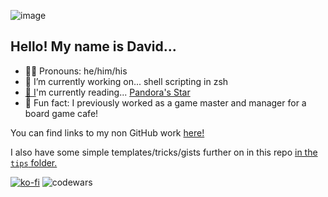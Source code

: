 ![image](https://i.imgur.com/zobZxld.jpg)

## Hello! My name is David...

- 🙋‍♂️ Pronouns: he/him/his
- 🔭 I’m currently working on... shell scripting in zsh
- [📖 I](https://www.goodreads.com/user/show/91776686-david-vogel)'m currently reading... [Pandora's Star](https://openlibrary.org/books/OL3693588M/Pandora's_star)
- 🎲 Fun fact: I previously worked as a game master and manager for a board game cafe!

You can find links to my non GitHub work [here!](https://github.com/davidvdev/davidvdev/blob/main/related-links-showcase.md)

I also have some simple templates/tricks/gists further on in this repo [in the `tips` folder.](https://github.com/davidvdev/davidvdev/blob/main/tips)


[![ko-fi](https://ko-fi.com/img/githubbutton_sm.svg)](https://ko-fi.com/S6S55K9XD)  ![codewars](https://www.codewars.com/users/davidvdev/badges/micro)
